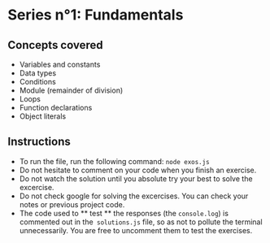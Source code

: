# Series n°1: Fundamentals

## Concepts covered

- Variables and constants
- Data types
- Conditions
- Module (remainder of division)
- Loops
- Function declarations
- Object literals

## Instructions

- To run the file, run the following command: `node exos.js`
- Do not hesitate to comment on your code when you finish an exercise.
- Do not watch the solution until you absolute try your best to solve the excercise.
- Do not check google for solving the excercises. You can check your notes or previous project code.
- The code used to ** test ** the responses (the `console.log`) is commented out in the` solutions.js` file, so as not to pollute the terminal unnecessarily. You are free to uncomment them to test the exercises.